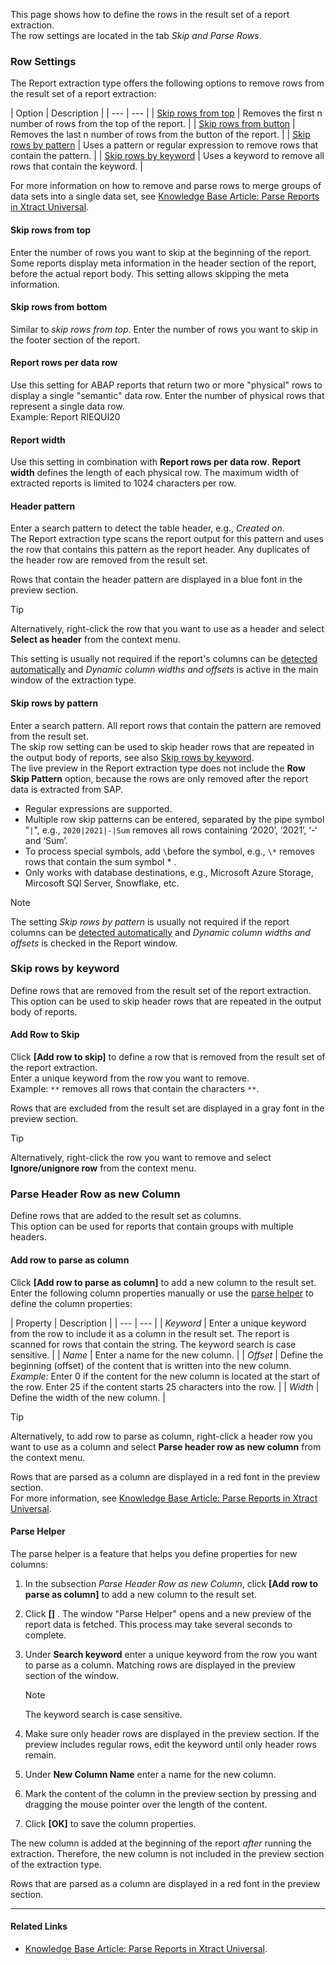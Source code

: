 This page shows how to define the rows in the result set of a report extraction.\
The row settings are located in the tab *Skip and Parse Rows*.

### Row Settings

The Report extraction type offers the following options to remove rows from the result set of a report extraction:

| Option | Description | | --- | --- | | [Skip rows from top](#skip-rows-from-top) | Removes the first n number of rows from the top of the report. | | [Skip rows from button](#skip-rows-from-bottom) | Removes the last n number of rows from the button of the report. | | [Skip rows by pattern](#skip-rows-from-bottom) | Uses a pattern or regular expression to remove rows that contain the pattern. | | [Skip rows by keyword](#add-row-to-skip) | Uses a keyword to remove all rows that contain the keyword. |

For more information on how to remove and parse rows to merge groups of data sets into a single data set, see [Knowledge Base Article: Parse Reports in Xtract Universal](../../../knowledge-base/parse-reports/).

#### Skip rows from top

Enter the number of rows you want to skip at the beginning of the report. Some reports display meta information in the header section of the report, before the actual report body. This setting allows skipping the meta information.

#### Skip rows from bottom

Similar to *skip rows from top*. Enter the number of rows you want to skip in the footer section of the report.

#### Report rows per data row

Use this setting for ABAP reports that return two or more "physical" rows to display a single "semantic" data row. Enter the number of physical rows that represent a single data row.\
Example: Report RIEQUI20

#### Report width

Use this setting in combination with **Report rows per data row**. **Report width** defines the length of each physical row. The maximum width of extracted reports is limited to 1024 characters per row.

#### Header pattern

Enter a search pattern to detect the table header, e.g., *Created on*.\
The Report extraction type scans the report output for this pattern and uses the row that contains this pattern as the report header. Any duplicates of the header row are removed from the result set.

Rows that contain the header pattern are displayed in a blue font in the preview section.

Tip

Alternatively, right-click the row that you want to use as a header and select **Select as header** from the context menu.

This setting is usually not required if the report's columns can be [detected automatically](../report-columns-define/#define-columns-automatically) and *Dynamic column widths and offsets* is active in the main window of the extraction type.

#### Skip rows by pattern

Enter a search pattern. All report rows that contain the pattern are removed from the result set.\
The skip row setting can be used to skip header rows that are repeated in the output body of reports, see also [Skip rows by keyword](#skip-rows-by-keyword).\
The live preview in the Report extraction type does not include the **Row Skip Pattern** option, because the rows are only removed after the report data is extracted from SAP.

- Regular expressions are supported.
- Multiple row skip patterns can be entered, separated by the pipe symbol "`|`", e.g., `2020|2021|-|Sum` removes all rows containing ‘2020’, ‘2021’, ‘-‘ and ‘Sum’.
- To process special symbols, add `\`before the symbol, e.g., `\*` removes rows that contain the sum symbol * .
- Only works with database destinations, e.g., Microsoft Azure Storage, Mircosoft SQl Server, Snowflake, etc.

Note

The setting *Skip rows by pattern* is usually not required if the report columns can be [detected automatically](../report-columns-define/#define-columns-automatically) and *Dynamic column widths and offsets* is checked in the Report window.

### Skip rows by keyword

Define rows that are removed from the result set of the report extraction. This option can be used to skip header rows that are repeated in the output body of reports.

#### Add Row to Skip

Click **[Add row to skip]** to define a row that is removed from the result set of the report extraction.\
Enter a unique keyword from the row you want to remove.\
Example: `**` removes all rows that contain the characters `**`.

Rows that are excluded from the result set are displayed in a gray font in the preview section.

Tip

Alternatively, right-click the row you want to remove and select **Ignore/unignore row** from the context menu.

### Parse Header Row as new Column

Define rows that are added to the result set as columns.\
This option can be used for reports that contain groups with multiple headers.

#### Add row to parse as column

Click **[Add row to parse as column]** to add a new column to the result set.\
Enter the following column properties manually or use the [parse helper](#parse-helper) to define the column properties:

| Property | Description | | --- | --- | | *Keyword* | Enter a unique keyword from the row to include it as a column in the result set. The report is scanned for rows that contain the string. The keyword search is case sensitive. | | *Name* | Enter a name for the new column. | | *Offset* | Define the beginning (offset) of the content that is written into the new column. *Example:* Enter 0 if the content for the new column is located at the start of the row. Enter 25 if the content starts 25 characters into the row. | | *Width* | Define the width of the new column. |

Tip

Alternatively, to add row to parse as column, right-click a header row you want to use as a column and select **Parse header row as new column** from the context menu.

Rows that are parsed as a column are displayed in a red font in the preview section.\
For more information, see [Knowledge Base Article: Parse Reports in Xtract Universal](../../../knowledge-base/parse-reports/).

#### Parse Helper

The parse helper is a feature that helps you define properties for new columns:

1. In the subsection *Parse Header Row as new Column*, click **[Add row to parse as column]** to add a new column to the result set.

1. Click **[]** . The window "Parse Helper" opens and a new preview of the report data is fetched. This process may take several seconds to complete.

1. Under **Search keyword** enter a unique keyword from the row you want to parse as a column. Matching rows are displayed in the preview section of the window.

   Note

   The keyword search is case sensitive.

1. Make sure only header rows are displayed in the preview section. If the preview includes regular rows, edit the keyword until only header rows remain.

1. Under **New Column Name** enter a name for the new column.

1. Mark the content of the column in the preview section by pressing and dragging the mouse pointer over the length of the content.

1. Click **[OK]** to save the column properties.

The new column is added at the beginning of the report *after* running the extraction. Therefore, the new column is not included in the preview section of the extraction type.

Rows that are parsed as a column are displayed in a red font in the preview section.

______________________________________________________________________

#### Related Links

- [Knowledge Base Article: Parse Reports in Xtract Universal](../../../knowledge-base/parse-reports/).
